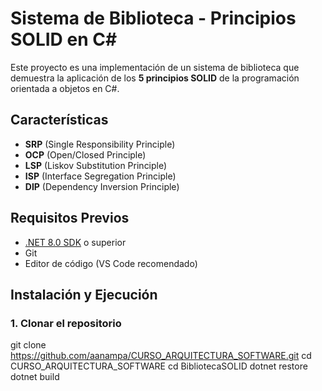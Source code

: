 # Sistema de Biblioteca - Principios SOLID en C#

Este proyecto es una implementación de un sistema de biblioteca que demuestra la aplicación de los **5 principios SOLID** de la programación orientada a objetos en C#.

## Características

- **SRP** (Single Responsibility Principle)
- **OCP** (Open/Closed Principle)  
- **LSP** (Liskov Substitution Principle)
- **ISP** (Interface Segregation Principle)
- **DIP** (Dependency Inversion Principle)

## Requisitos Previos

- [.NET 8.0 SDK](https://dotnet.microsoft.com/download/dotnet/8.0) o superior
- Git
- Editor de código (VS Code recomendado)

## Instalación y Ejecución

### 1. Clonar el repositorio

git clone https://github.com/aanampa/CURSO_ARQUITECTURA_SOFTWARE.git
cd CURSO_ARQUITECTURA_SOFTWARE
cd BibliotecaSOLID
dotnet restore
dotnet build
